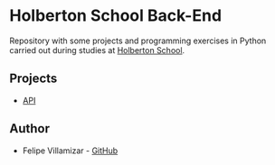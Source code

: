 # Holberton School Back-End

Repository with some projects and programming exercises in Python carried out during studies at [Holberton School](https://www.holbertonschool.com/).

## Projects

* [API](./api)

## Author
* Felipe Villamizar - [GitHub](https://github.com/felipevcc)
